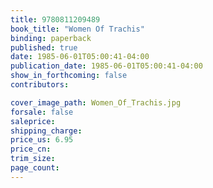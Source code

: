```yaml
---
title: 9780811209489
book_title: "Women Of Trachis"
binding: paperback
published: true
date: 1985-06-01T05:00:41-04:00
publication_date: 1985-06-01T05:00:41-04:00
show_in_forthcoming: false
contributors:

cover_image_path: Women_Of_Trachis.jpg
forsale: false
saleprice:
shipping_charge:
price_us: 6.95
price_cn:
trim_size:
page_count:
---
```


